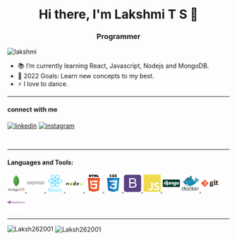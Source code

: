 

<!--
**Laksh262001/Laksh262001** is a ✨ _special_ ✨ repository because its `README.md` (this file) appears on your GitHub profile.

Here are some ideas to get you started:

- 🔭 I’m currently working on ...
- 🌱 I’m currently learning ...
- 👯 I’m looking to collaborate on ...
- 🤔 I’m looking for help with ...
- 💬 Ask me about ...
- 📫 How to reach me: ...
- 😄 Pronouns: ...
- ⚡ Fun fact: ...
-->
<h1 align="center">Hi there, I'm Lakshmi T S 👋</h1>
<h3 align="center">Programmer</h3>



<p align="left"> 
<img src="https://komarev.com/ghpvc/?username=laksh262001&label=Profile%20views&color=0e75b6&style=flat" alt="lakshmi"/>
</p>


- 📚 I’m currently learning React, Javascript, Nodejs and MongoDB.
- 🥅 2022 Goals: Learn new concepts to my best.
- ⚡ I love to dance.

---
#### connect with me
<a href="https://www.linkedin.com/feed/" target="_blank"><img align="center" src="https://cdn.jsdelivr.net/npm/simple-icons@3.0.1/icons/linkedin.svg" alt="linkedin" height="30" width="40" /></a>
<a href="https://www.instagram.com/laksh__26/" target="_blank"><img align="center" src="https://cdn.jsdelivr.net/npm/simple-icons@3.0.1/icons/instagram.svg" alt="instagram" height="30" width="40" /></a>

<br>

---

#### Languages and Tools:

<p align="left"> 

<a href="https://www.mongodb.com/" target="_blank"> <img src="images/mongodb.svg" alt="mongodb" width="40" height="40"/> </a> 
<a href="https://expressjs.com" target="_blank"> <img src="images/express.svg" alt="express" width="40" height="40"/> </a>
<a href="https://reactjs.org/" target="_blank"> <img src="images/react.svg" alt="react" width="40" height="40"/> </a>
<a href="https://nodejs.org" target="_blank"> <img src="images/nodejs.svg" alt="nodejs" width="40" height="40"/> </a> 
<a href="https://developer.mozilla.org/en-US/docs/Web/HTML" target="_blank"> <img src="images/html5.svg" alt="html5" width="40" height="40"/> </a>
<a href="https://developer.mozilla.org/en-US/docs/Web/CSS" target="_blank"> <img src="images/css3.svg" alt="css3" width="40" height="40"/> </a>
<a href="https://getbootstrap.com" target="_blank"> <img src="images/bootstrap.svg" alt="bootstrap" width="40" height="40"/> </a> 
<a href="https://developer.mozilla.org/en-US/docs/Web/JavaScript" target="_blank"> <img src="images/javascript.svg" alt="javascript" width="40" height="40"/> </a>
<a href="https://www.djangoproject.com/" target="_black"> <img src="images/django.svg" alt="django" width="40" height="40"/></a>
<a href="https://www.docker.com/" target="_blank"> <img src="images/docker.svg" alt="docket" width="40" height="40"/> </a> 
<a href="https://git-scm.com/" target="_blank"> <img src="images/git.svg" alt="git" width="40" height="40"/> </a>
<a href="#" target="_blank"> <img src="images/visualstudio.svg" alt="git" width="40" height="40"/> </a>

</p>

---

<p>
<img align="left" src="https://github-readme-stats.vercel.app/api/top-langs?username=Laksh262001&show_icons=true&locale=en&layout=compact" alt="Laksh262001" />
</p>

<p>
&nbsp;<img align="center" src="https://github-readme-stats.vercel.app/api?username=Laksh262001&show_icons=true&locale=en" alt="Laksh262001" >
</p>
